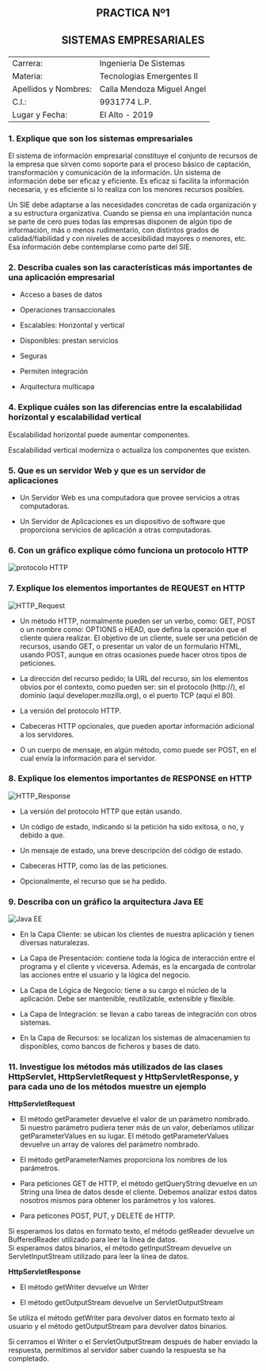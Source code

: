 ## <p align="center">PRACTICA Nº1</p>

## <p align="center">SISTEMAS EMPRESARIALES</p>

|||
|----------|-------------|
|Carrera:| Ingenieria De Sistemas|
|Materia:| Tecnologias Emergentes II|
|Apellidos y Nombres:| Calla Mendoza Miguel Angel|
|C.I.:| 9931774 L.P.|
|Lugar y Fecha:| El Alto - 2019|

### 1. Explique que son los sistemas empresariales

El sistema de información empresarial constituye el conjunto de recursos de la empresa que sirven como soporte para el proceso básico de captación, transformación y comunicación de la información.
Un sistema de información debe ser eficaz y eficiente. Es eficaz si facilita la información necesaria, y es eficiente si lo realiza con los menores recursos posibles.

Un SIE debe adaptarse a las necesidades concretas de cada organización y a su estructura organizativa. Cuando se piensa en una implantación nunca se parte de cero pues todas las empresas disponen de algún tipo de información, más o menos rudimentario, con distintos grados de calidad/fiabilidad y con niveles de accesibilidad mayores o menores, etc. Esa información debe contemplarse como parte del SIE.

### 2. Describa cuales son las características más importantes de una aplicación empresarial

- Acceso a bases de datos

- Operaciones transaccionales

- Escalables: Horizontal y vertical

- Disponibles: prestan servicios

- Seguras

- Permiten integración

- Arquitectura multicapa

### 4.	Explique cuáles son las diferencias entre la escalabilidad horizontal y escalabilidad vertical

Escalabilidad horizontal puede aumentar componentes. 

Escalabilidad vertical moderniza o actualiza los componentes que existen.


### 5.	Que es un servidor Web y que es un servidor de aplicaciones

- Un Servidor Web es una computadora que provee servicios a otras computadoras.

- Un Servidor de Aplicaciones es un dispositivo de software que proporciona servicios de aplicación a otras computadoras.


### 6.	Con un gráfico explique cómo funciona un protocolo HTTP

![protocolo HTTP](http://2.bp.blogspot.com/_jUCZth_DkjU/TID-jK9rWcI/AAAAAAAAAAQ/3JNIssF_KeQ/s1600/protocolo.png)


### 7. Explique los elementos importantes de REQUEST en HTTP

![HTTP_Request](https://mdn.mozillademos.org/files/13687/HTTP_Request.png)

- Un método HTTP,  normalmente pueden ser un verbo, como: GET, POST o un nombre como: OPTIONS o HEAD, que defina la operación que el cliente quiera realizar. El objetivo de un cliente, suele ser una petición de recursos, usando GET, o presentar un valor de un formulario HTML, usando POST, aunque en otras ocasiones puede hacer otros tipos de peticiones. 

- La dirección del recurso pedido; la URL del recurso, sin los elementos obvios por el contexto, como pueden ser: sin el  protocolo (http://),  el dominio (aquí developer.mozilla.org), o el puerto TCP (aquí el 80). 

- La versión del protocolo HTTP.

- Cabeceras HTTP opcionales, que pueden aportar información adicional a los servidores.

- O un cuerpo de mensaje, en algún método, como puede ser POST, en el cual envía la información para el servidor.


### 8. Explique los elementos importantes de RESPONSE en HTTP

![HTTP_Response](https://mdn.mozillademos.org/files/13691/HTTP_Response.png)

- La versión del protocolo HTTP que están usando.

- Un código de estado, indicando si la petición ha sido exitosa, o no, y debido a que.

- Un mensaje de estado, una breve descripción del código de estado. 

- Cabeceras HTTP, como las de las peticiones.

- Opcionalmente, el recurso que se ha pedido.


### 9. Describa con un gráfico la arquitectura Java EE

![Java EE](https://users.dcc.uchile.cl/~jbarrios/J2EE/arq.gif)

- En la Capa Cliente: se ubican los clientes de nuestra aplicación y tienen diversas naturalezas.

- La Capa de Presentación: contiene toda la lógica de interacción entre el programa y el cliente y viceversa. Además, es la encargada de controlar las acciones entre el usuario y la lógica del negocio.

- La Capa de Lógica de Negocio: tiene a su cargo el núcleo de la aplicación. Debe ser mantenible, reutilizable, extensible y flexible.

- La Capa de Integración: se llevan a cabo tareas de integración con otros sistemas.

- En la Capa de Recursos: se localizan los sistemas de almacenamien to disponibles, como bancos de ficheros y bases de dato.


### 11. Investigue los métodos más utilizados de las clases HttpServlet, HttpServletRequest y HttpServletResponse, y para cada uno de los métodos muestre un ejemplo

**HttpServletRequest**

- El método getParameter devuelve el valor de un parámetro nombrado. Si nuestro parámetro pudiera tener más de un valor, deberíamos utilizar getParameterValues en su lugar. El método getParameterValues devuelve un array de valores del parámetro nombrado.

- El método getParameterNames proporciona los nombres de los parámetros.

- Para peticiones GET de HTTP, el método getQueryString devuelve en un String una línea de datos desde el cliente. Debemos analizar estos datos nosotros mismos para obtener los parámetros y los valores.

- Para peticones POST, PUT, y DELETE de HTTP.

Si esperamos los datos en formato texto, el método getReader devuelve un BufferedReader utilizado para leer la línea de datos.    
Si esperamos datos binarios, el método getInputStream devuelve un ServletInputStream utilizado para leer la línea de datos.

**HttpServletResponse**

- El método getWriter devuelve un Writer

- El método getOutputStream devuelve un ServletOutputStream

Se utiliza el método getWriter para devolver datos en formato texto al usuario y el método getOutputStream para devolver datos binarios.    

Si cerramos el Writer o el ServletOutputStream después de haber enviado la respuesta, permitimos al servidor saber cuando la respuesta se ha completado.
